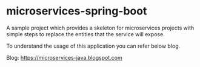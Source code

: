 # microservices-spring-boot
A sample project which provides a skeleton for microservices projects with simple steps to replace the entities that the service will expose.

To understand the usage of this application you can refer below blog.

Blog: https://microservices-java.blogspot.com
